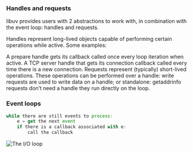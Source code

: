 ### Handles and requests
libuv provides users with 2 abstractions to work with, in combination with the event loop: handles and requests.

Handles represent long-lived objects capable of performing certain operations while active. Some examples:

A prepare handle gets its callback called once every loop iteration when active.
A TCP server handle that gets its connection callback called every time there is a new connection.
Requests represent (typically) short-lived operations. These operations can be performed over a handle: write requests are used to write data on a handle; or standalone: getaddrinfo requests don’t need a handle they run directly on the loop.

### Event loops
```javascript
while there are still events to process:
    e = get the next event
    if there is a callback associated with e:
        call the callback
```

![The I/O loop](http://docs.libuv.org/en/latest/_images/loop_iteration.png)